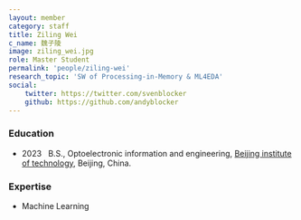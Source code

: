 ```yaml
---
layout: member
category: staff
title: Ziling Wei
c_name: 魏子陵
image: ziling_wei.jpg
role: Master Student
permalink: 'people/ziling-wei'
research_topic: 'SW of Processing-in-Memory & ML4EDA'
social:
    twitter: https://twitter.com/svenblocker
    github: https://github.com/andyblocker
---
```


### <i class="fas fa-graduation-cap"></i> Education
- 2023 &nbsp; B.S., Optoelectronic information and engineering, [Beijing institute of technology](https://english.bit.edu.cn), Beijing, China.

### Expertise
- Machine Learning